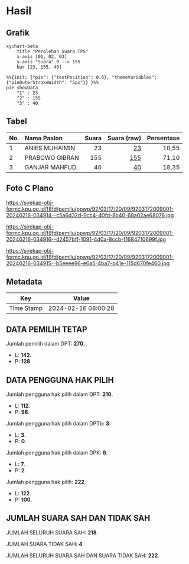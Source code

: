# Hasil

## Grafik

```mermaid
xychart-beta
    title "Perolehan Suara TPS"
    x-axis [01, 02, 03]
    y-axis "Suara" 0 --> 155
    bar [23, 155, 40]
```

```mermaid
%%{init: {"pie": {"textPosition": 0.5}, "themeVariables": {"pieOuterStrokeWidth": "5px"}} }%%
pie showData
    "1" : 23
    "2" : 155
    "3" : 40
```

## Tabel

| No. | Nama Paslon    | Suara | Suara (raw) | Persentase |
|:--- |:-------------- | -----:| -----------:| ----------:|
| 1   | ANIES MUHAIMIN | 23    | [23][p-1]   | 10,55      |
| 2   | PRABOWO GIBRAN | 155   | [155][p-2]  | 71,10      |
| 3   | GANJAR MAHFUD  | 40    | [40][p-3]   | 18,35      |


[p-1]: https://github.com/gigit-pemilu/pemilu-2024-92-papua-barat/blob/main/pilpres/hitung-suara/sub/92-papua-barat/sub/03-fak-fak/sub/17-tomage/sub/2009-wammar/sub/001-tps/sub/paslon-1.txt
[p-2]: https://github.com/gigit-pemilu/pemilu-2024-92-papua-barat/blob/main/pilpres/hitung-suara/sub/92-papua-barat/sub/03-fak-fak/sub/17-tomage/sub/2009-wammar/sub/001-tps/sub/paslon-2.txt
[p-3]: https://github.com/gigit-pemilu/pemilu-2024-92-papua-barat/blob/main/pilpres/hitung-suara/sub/92-papua-barat/sub/03-fak-fak/sub/17-tomage/sub/2009-wammar/sub/001-tps/sub/paslon-3.txt

## Foto C Plano

https://sirekap-obj-formc.kpu.go.id/f8fd/pemilu/ppwp/92/03/17/20/09/9203172009001-20240216-034914--c5a6d32d-9cc4-40fd-8b40-68a02ae68076.jpg

https://sirekap-obj-formc.kpu.go.id/f8fd/pemilu/ppwp/92/03/17/20/09/9203172009001-20240216-034916--d2457bff-1091-4d0a-8ccb-f1684710699f.jpg

https://sirekap-obj-formc.kpu.go.id/f8fd/pemilu/ppwp/92/03/17/20/09/9203172009001-20240216-034915--b5eeee96-e6a5-4ba7-b41e-115d670fe460.jpg


## Metadata

| Key        | Value               |
| ---------- | ------------------- |
| Time Stamp | 2024-02-16 08:00:28 |


## DATA PEMILIH TETAP

Jumlah pemilih dalam DPT: **270**.
 * L: **142**.
 * P: **128**.

## DATA PENGGUNA HAK PILIH

Jumlah pengguna hak pilih dalam DPT: **210**.
 * L: **112**.
 * P: **98**.

Jumlah pengguna hak pilih dalam DPTb: **3**.
 * L: **3**.
 * P: **0**.

Jumlah pengguna hak pilih dalam DPK: **9**.
 * L: **7**.
 * P: **2**.

Jumlah pengguna hak pilih: **222**.
 * L: **122**.
 * P: **100**.

## JUMLAH SUARA SAH DAN TIDAK SAH

JUMLAH SELURUH SUARA SAH: **218**.

JUMLAH SUARA TIDAK SAH: **4**.

JUMLAH SELURUH SUARA SAH DAN SUARA TIDAK SAH: **222**.


